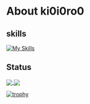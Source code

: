 # About ki0i0ro0

## skills

[![My Skills](https://skillicons.dev/icons?i=js,ts,html,css,sass,react,vue,graphql,nextjs,nuxtjs,materialui,vite,nodejs,jest,express,prisma,nginx,dynamodb,postgres,mysql,redis,git,docker,github,gitlab,linux,md,vscode,aws,firebase,vercel,heroku,cs,dotnet,powershell,visualstudio)](https://skillicons.dev)

## Status
<a href="https://github.com/ki0i0ro0/github-readme-stats">
  <img align="center" src="https://github-readme-stats.vercel.app/api/top-langs/?username=ki0i0ro0&layout=compact" />
</a>
<a href="https://github.com/ki0i0ro0/github-readme-stats">
  <img align="center" src="https://github-readme-stats.vercel.app/api?username=ki0i0ro0" />
</a>

[![trophy](https://github-profile-trophy.vercel.app/?username=ki0i0ro0)](https://github.com/ki0i0ro0/github-profile-trophy)

<!--
**ki0i0ro0/ki0i0ro0** is a ✨ _special_ ✨ repository because its `README.md` (this file) appears on your GitHub profile.

Here are some ideas to get you started:

- 🔭 I’m currently working on ...
- 🌱 I’m currently learning ...
- 👯 I’m looking to collaborate on ...
- 🤔 I’m looking for help with ...
- 💬 Ask me about ...
- 📫 How to reach me: ...
- 😄 Pronouns: ...
- ⚡ Fun fact: ...
-->
